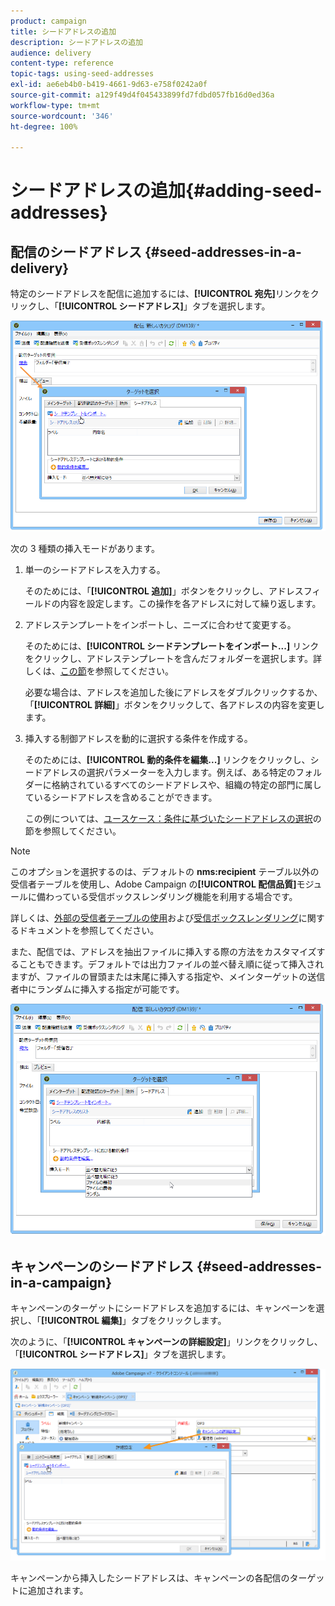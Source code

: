 ```yaml
---
product: campaign
title: シードアドレスの追加
description: シードアドレスの追加
audience: delivery
content-type: reference
topic-tags: using-seed-addresses
exl-id: ae6eb4b0-b419-4661-9d63-e758f0242a0f
source-git-commit: a129f49d4f045433899fd7fdbd057fb16d0ed36a
workflow-type: tm+mt
source-wordcount: '346'
ht-degree: 100%

---
```


# シードアドレスの追加{#adding-seed-addresses}

## 配信のシードアドレス {#seed-addresses-in-a-delivery}

特定のシードアドレスを配信に追加するには、**[!UICONTROL 宛先]**&#x200B;リンクをクリックし、「**[!UICONTROL シードアドレス]**」タブを選択します。

![](assets/s_ncs_user_edit_del_addresses_tab.png)

次の 3 種類の挿入モードがあります。

1. 単一のシードアドレスを入力する。

   そのためには、「**[!UICONTROL 追加]**」ボタンをクリックし、アドレスフィールドの内容を設定します。この操作を各アドレスに対して繰り返します。

1. アドレステンプレートをインポートし、ニーズに合わせて変更する。

   そのためには、**[!UICONTROL シードテンプレートをインポート...]** リンクをクリックし、アドレステンプレートを含んだフォルダーを選択します。詳しくは、[この節](creating-seed-addresses.md#creating-seed-address-templates)を参照してください。

   必要な場合は、アドレスを追加した後にアドレスをダブルクリックするか、「**[!UICONTROL 詳細]**」ボタンをクリックして、各アドレスの内容を変更します。

1. 挿入する制御アドレスを動的に選択する条件を作成する。

   そのためには、**[!UICONTROL 動的条件を編集...]** リンクをクリックし、シードアドレスの選択パラメーターを入力します。例えば、ある特定のフォルダーに格納されているすべてのシードアドレスや、組織の特定の部門に属しているシードアドレスを含めることができます。

   この例については、[ユースケース：条件に基づいたシードアドレスの選択](use-case--selecting-seed-addresses-on-criteria.md)の節を参照してください。

>[!NOTE]
>
>このオプションを選択するのは、デフォルトの **nms:recipient** テーブル以外の受信者テーブルを使用し、Adobe Campaign の&#x200B;**[!UICONTROL 配信品質]**&#x200B;モジュールに備わっている受信ボックスレンダリング機能を利用する場合です。
>
>詳しくは、[外部の受信者テーブルの使用](using-an-external-recipient-table.md)および[受信ボックスレンダリング](inbox-rendering.md)に関するドキュメントを参照してください。

また、配信では、アドレスを抽出ファイルに挿入する際の方法をカスタマイズすることもできます。デフォルトでは出力ファイルの並べ替え順に従って挿入されますが、ファイルの冒頭または末尾に挿入する指定や、メインターゲットの送信者中にランダムに挿入する指定が可能です。

![](assets/s_ncs_user_edit_del_addresses_sort.png)

## キャンペーンのシードアドレス {#seed-addresses-in-a-campaign}

キャンペーンのターゲットにシードアドレスを追加するには、キャンペーンを選択し、「**[!UICONTROL 編集]**」タブをクリックします。

次のように、「**[!UICONTROL キャンペーンの詳細設定]**」リンクをクリックし、「**[!UICONTROL シードアドレス]**」タブを選択します。

![](assets/s_ncs_user_edit_op_addresses_tab.png)

キャンペーンから挿入したシードアドレスは、キャンペーンの各配信のターゲットに追加されます。

